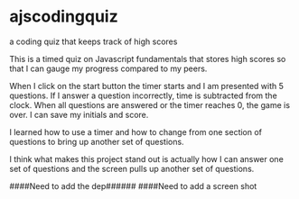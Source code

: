 # ajscodingquiz
a coding quiz that keeps track of high scores


This is a timed quiz on Javascript fundamentals that stores high scores so that I can gauge my progress compared to my peers.

When I click on the start button the timer starts and I am presented with 5 questions.  If I answer a question incorrectly, time is subtracted from the clock. When all questions are answered or the timer reaches 0, the game is over.  I can save my initials and score. 

I learned how to use a timer and how to change from one section of questions to bring up another set of questions.  

I think what makes this project stand out is actually how I can answer one set of questions and the screen pulls up another set of questions.

####Need to add the dep######
####Need to add a screen shot